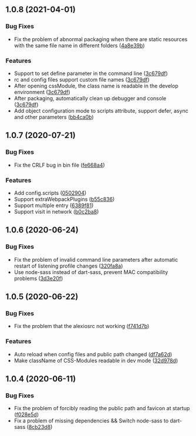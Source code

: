 ## 1.0.8 (2021-04-01)

### Bug Fixes

- Fix the problem of abnormal packaging when there are static resources with the same file name in different folders ([4a8e39b](https://github.com/alexiosjs/alexios/commit/4a8e39b253ef7c96b1847106f553b971f80960b9))

### Features

- Support to set define parameter in the command line ([3c679df](https://github.com/alexiosjs/alexios/commit/3c679df78f8e608183b6c895f772a89809840ec9))
- rc and config files support custom file names ([3c679df](https://github.com/alexiosjs/alexios/commit/3c679df78f8e608183b6c895f772a89809840ec9))
- After opening cssModule, the class name is readable in the develop environment ([3c679df](https://github.com/alexiosjs/alexios/commit/3c679df78f8e608183b6c895f772a89809840ec9))
- After packaging, automatically clean up debugger and console ([3c679df](https://github.com/alexiosjs/alexios/commit/3c679df78f8e608183b6c895f772a89809840ec9))
- Add object configuration mode to scripts attribute, support defer, async and other parameters ([bb4ca0b](https://github.com/alexiosjs/alexios/commit/bb4ca0b33131bb3e050adc8a49ca2884dac0181c))

## 1.0.7 (2020-07-21)

### Bug Fixes

- Fix the CRLF bug in bin file ([fe668a4](https://github.com/alexiosjs/alexios/commit/fe668a443232047ed32edf881d72a9b1de442b8a))

### Features

- Add config.scripts ([0502904](https://github.com/alexiosjs/alexios/commit/05029042306a3978fdd375e9fd60d5efe7ac841d))
- Support extraWebpackPlugins ([b55c836](https://github.com/alexiosjs/alexios/commit/b55c8360e11fb4e230902501440d1cf5efbd9993))
- Support multiple entry ([6389f81](https://github.com/alexiosjs/alexios/commit/6389f818dd622a4c8353cf8f2160be31bebbe2de))
- Support visit in network ([b0c2ba8](https://github.com/alexiosjs/alexios/commit/b0c2ba882e23e67561608b52c86157e91bc9a1c5))

## 1.0.6 (2020-06-24)

### Bug Fixes

- Fix the problem of invalid command line parameters after automatic restart of listening profile changes ([320fa8a](https://github.com/alexiosjs/alexios/commit/320fa8a6851376cedc315cf26cb8f1620711ac62))
- Use node-sass instead of dart-sass, prevent MAC compatibility problems ([3d3e20f](https://github.com/alexiosjs/alexios/commit/3d3e20fe15a2da08ced54b3140badddba1faca44))

## 1.0.5 (2020-06-22)

### Bug Fixes

- Fix the problem that the alexiosrc not working ([f741d7b](https://github.com/alexiosjs/alexios/commit/f741d7b2fb1fa3a1bb2ec659f8b95a0a31ce7521))

### Features

- Auto reload when config files and public path changed ([df7a62d](https://github.com/alexiosjs/alexios/commit/df7a62d70b9ec1cebdcf2e5f563a3994d055fe28))
- Make className of CSS-Modules readable in dev mode ([32d978d](https://github.com/alexiosjs/alexios/commit/32d978d95faa317e5ff32f622f6aac2820bfd1dd))

## 1.0.4 (2020-06-11)

### Bug Fixes

- Fix the problem of forcibly reading the public path and favicon at startup ([f028e5d](https://github.com/alexiosjs/alexios/commit/f028e5d7fba5712ebd3aa9c29aa4323d8a4831aa))
- Fix a problem of missing dependencies && Switch node-sass to dart-sass ([8cb23d8](https://github.com/alexiosjs/alexios/commit/8cb23d88039b6ba6f286f6bc90f264e718b705f6))
